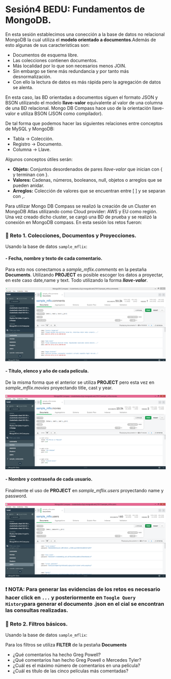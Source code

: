 # Sesión4 BEDU: Fundamentos de MongoDB.
En esta sesión establecimos una conección a la base de datos no relacional MongoDB la cual utiliza el **modelo orientado a documentos**.Además de esto algunas de sus características son:
- Documentos de esquema libre.
- Las colecciones contienen documentos.
- Más localidad por lo que son necesarios menos JOIN. 
- Sin embargo se tiene más redundancia y por tanto más desnormalización.
- Con ello la lectura de datos es más rápida pero la agregación de datos se alenta.

En esta caso, las BD orientadas a documentos siguen el formato JSON y BSON utilizando el modelo **llave-valor** equivalente al valor de una columna de una BD relacional.
Mongo DB Compass hace uso de la orientación llave-valor e utiliza BSON (JSON como compilador).

De tal forma que podemos hacer las siguientes relaciones entre conceptos de MySQL y MongoDB:
- Tabla -> Colección.
- Registro -> Documento.
- Columna -> Llave.

Algunos conceptos útiles serán:
- **Objeto:** Conjuntos desordenados de pares *llave-valor* que inician con { y terminan con }.
- **Valores:** Cadenas, números, booleanos, null, objetos o arreglos que se pueden anidar.
- **Arreglos:** Colección de valores que se encuentran entre [ ] y se separan con ,.

Para utilizar Mongo DB Compass se realizó la creación de un Cluster en MongoDB Atlas utilizando como Cloud provider: AWS y EU como región. Una vez creado dicho cluster, se cargó una BD de prueba y se realizó la conexión en MongoDB compass.
En esta sesión los retos fueron:
### :pushpin: Reto 1. Colecciones, Documentos y Proyecciones.
Usando la base de datos `sample_mflix`:

#### - Fecha, nombre y texto de cada comentario.
Para esto nos conectamos a *sample_mflix.comments* en la pestaña **Documents**. Utilizando **PROJECT** es posible escoger los datos a proyectar, en este caso date,name y text. Todo utilizando la forma ***llave-valor***.

   ![imagen](imagenes/comments1.png)

#### - Título, elenco y año de cada película.
De la misma forma que el anterior se utiliza **PROJECT** pero esta vez en *sample_mflix.movies* proyectando title, cast y year.

   ![imagen](imagenes/movies_p.png)
#### - Nombre y contraseña de cada usuario.
Finalmente el uso de **PROJECT** en *sample_mflix.users* proyectando name y password.

   ![imagen](imagenes/users_p.png)
### :exclamation: NOTA:  Para generar las evidencias de los retos es necesario hacer click en `...` y posteriormente en `Toogle Query History`para generar el documento .json en el cial se encontran las consultas realizadas.

### :pushpin: Reto 2. Filtros básicos.
Usando la base de datos `sample_mflix`:

Para los filtros se utiliza **FILTER** de la pestaña **Documents**
- ¿Qué comentarios ha hecho Greg Powell?
- ¿Qué comentarios han hecho Greg Powell o Mercedes Tyler?
- ¿Cuál es el máximo número de comentarios en una película?
- ¿Cuál es título de las cinco películas más comentadas?
